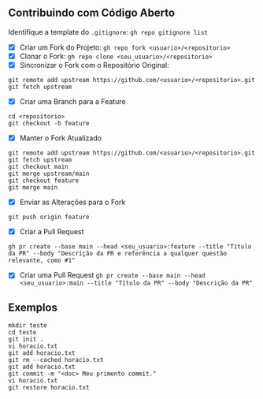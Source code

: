## Contribuindo com Código Aberto

Identifique a template do `.gitignore`: `gh repo gitignore list`

- [x] Criar um Fork do Projeto: `gh repo fork <usuario>/<repositorio>`
- [x] Clonar o Fork:            `gh repo clone <seu_usuario>/<repositorio>`
- [x] Sincronizar o Fork com o Repositório Original:
```
git remote add upstream https://github.com/<usuario>/<repositorio>.git
git fetch upstream
```
- [x] Criar uma Branch para a Feature
```
cd <repositorio>
git checkout -b feature
```
- [x]  Manter o Fork Atualizado
```
git remote add upstream https://github.com/<usuario>/<repositorio>.git
git fetch upstream
git checkout main
git merge upstream/main
git checkout feature
git merge main
```
- [x] Enviar as Alterações para o Fork
```
git push origin feature
```
- [x] Criar a Pull Request
```
gh pr create --base main --head <seu_usuario>:feature --title "Título da PR" --body "Descrição da PR e referência a qualquer questão relevante, como #1"
```
- [x] Criar uma Pull Request `gh pr create --base main --head <seu_usuario>:main --title "Título da PR" --body "Descrição da PR"`

## Exemplos

```
mkdir teste
cd teste
git init .
vi horacio.txt
git add horacio.txt 
git rm --cached horacio.txt
git add horacio.txt 
git commit -m "<doc> Meu primento commit."
vi horacio.txt
git restore horacio.txt
```